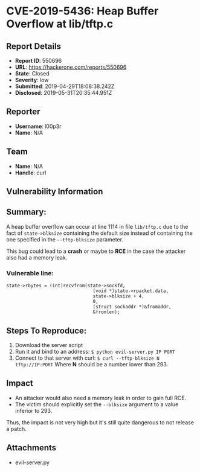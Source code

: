 # CVE-2019-5436: Heap Buffer Overflow at lib/tftp.c

## Report Details
- **Report ID**: 550696
- **URL**: https://hackerone.com/reports/550696
- **State**: Closed
- **Severity**: low
- **Submitted**: 2019-04-29T18:08:38.242Z
- **Disclosed**: 2019-05-31T20:35:44.951Z

## Reporter
- **Username**: l00p3r
- **Name**: N/A

## Team
- **Name**: N/A
- **Handle**: curl

## Vulnerability Information
## Summary:
A heap buffer overflow can occur at line 1114 in file `lib/tftp.c` due to the fact of `state->blksize` containing the default size instead of containing the one specified in the `--tftp-blksize` parameter.

This bug could lead to a **crash** or maybe to **RCE** in the case the attacker also had a memory leak.


### Vulnerable line:
```
state->rbytes = (int)recvfrom(state->sockfd,
                                (void *)state->rpacket.data,
                                state->blksize + 4,
                                0,
                                (struct sockaddr *)&fromaddr,
                                &fromlen);
```


## Steps To Reproduce:

  1. Download the server script
  1. Run it and bind to an address: `$ python evil-server.py IP PORT`
  1. Connect to that server with curl: `$ curl --tftp-blksize N tftp://IP:PORT`
Where **N** should be a number lower than 293.

## Impact

* An attacker would also need a memory leak in order to gain full RCE.
* The victim should explicitly set the `--blksize` argument to a value inferior to 293.

Thus, the impact is not very high but it's still quite dangerous to not release a patch.

## Attachments
- evil-server.py
